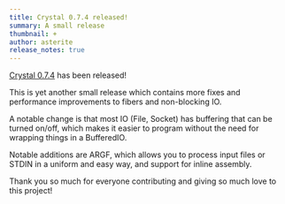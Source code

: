 ```yaml
---
title: Crystal 0.7.4 released!
summary: A small release
thumbnail: +
author: asterite
release_notes: true
---
```


[Crystal 0.7.4](https://github.com/crystal-lang/crystal/releases/tag/0.7.4) has been released!

This is yet another small release which contains more fixes and performance improvements
to fibers and non-blocking IO.

A notable change is that most IO (File, Socket) has buffering that can be turned on/off,
which makes it easier to program without the need for wrapping things in a BufferedIO.

Notable additions are ARGF, which allows you to process input files or STDIN in
a uniform and easy way, and support for inline assembly.

Thank you so much for everyone contributing and giving so much love to this project!
